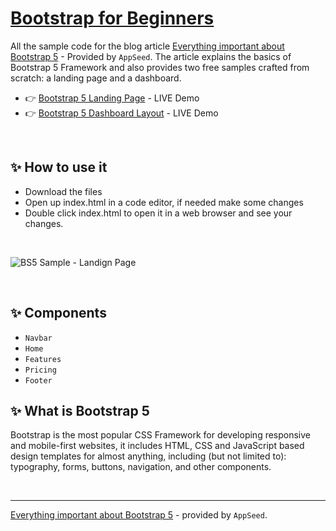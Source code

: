 # [Bootstrap for Beginners](https://blog.appseed.us/bootstrap-for-beginners-with-examples/)

All the sample code for the blog article [Everything important about Bootstrap 5](https://blog.appseed.us/bootstrap-for-beginners-with-examples/) - Provided by `AppSeed`.
The article explains the basics of Bootstrap 5 Framework and also provides two free samples crafted from scratch: a landing page and a dashboard.

- 👉 [Bootstrap 5 Landing Page](https://sample-bootstrap-landing-page.appseed-srv1.com/) - LIVE Demo
- 👉 [Bootstrap 5 Dashboard Layout](https://sample-bootstrap-dashboard.appseed-srv1.com/) - LIVE Demo

<br />

## ✨ How to use it 

- Download the files
- Open up index.html in a code editor, if needed make some changes
- Double click index.html to open it in a web browser and see your changes.

<br />

![BS5 Sample - Landign Page](https://user-images.githubusercontent.com/51070104/168033680-5610b1a6-7c6a-473b-a39d-f67d83b4917a.png)

<br />

## ✨ Components

- `Navbar`
- `Home`
- `Features`
- `Pricing`
- `Footer`

## ✨ What is Bootstrap 5

Bootstrap is the most popular CSS Framework for developing responsive and mobile-first websites, it includes HTML, CSS and JavaScript based design templates for almost anything, including (but not limited to): typography, forms, buttons, navigation, and other components.

<br />

--- 
[Everything important about Bootstrap 5](https://blog.appseed.us/bootstrap-for-beginners-with-examples/) - provided by `AppSeed`. 

